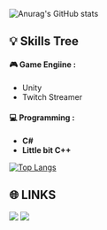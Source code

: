 ![Anurag's GitHub stats](https://github-readme-stats.vercel.app/api?username=ISnoweve&show_icons=true&private=true&theme=dracula&include_all_commits=true&)

💡 Skills Tree
---
#### 🎮 Game Engiine :
- Unity
- Twitch Streamer
#### 💻 Programming : 
- **C#**
- **Little bit C++**
  
[![Top Langs](https://github-readme-stats.vercel.app/api/top-langs/?username=ISnoweve&theme=dracula&layout=compact)](https://github.com/anuraghazra/github-readme-stats)

🌐 LINKS
---
<a href="https://www.twitch.tv/snoweve1" target="_blank"><img src="https://img.shields.io/badge/Twitter--blue?style=social&logo=Twitch"></a>
<a href="https://x.com/NoneSnowEve" target="_blank"><img src="https://img.shields.io/badge/Twitter--blue?style=social&logo=X"></a>

<!--
**ISnoweve/ISnoweve** is a ✨ _special_ ✨ repository because its `README.md` (this file) appears on your GitHub profile.

Here are some ideas to get you started:

<a href="https://x.com/NoneSnowEve" target="_blank">
    <img height="32" width="32" src="https://cdn.jsdelivr.net/npm/simple-icons@v14/icons/twitch.svg" color="#9146FF" />
</a>


- 🔭 I’m currently working on ...
- 🌱 I’m currently learning ...
- 👯 I’m looking to collaborate on ...
- 🤔 I’m looking for help with ...
- 💬 Ask me about ...
- 📫 How to reach me: ...
- 😄 Pronouns: ...
- ⚡ Fun fact: ...
-->
